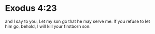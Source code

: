 # Exodus 4:23

and I say to you, Let my son go that he may serve me. If you refuse to let him go, behold, I will kill your firstborn son.
